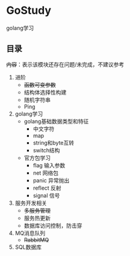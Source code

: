 # GoStudy
golang学习
## 目录

~~内容~~：表示该模块还存在问题/未完成，不建议参考

1. 进阶
    - ~~函数可变参数~~
    - 结构体选择性构建
    - 随机字符串
    - Ping
2. golang学习
   - golang基础数据类型和特征
     - 中文字符
     - map
     - string和byte互转
     - switch结构
   - 官方包学习
     - flag 输入参数
     - net 网络包
     - panic 异常抛出
     - reflect 反射
     - signal 信号
3. 服务开发相关
    - ~~多服务管理~~
    - 服务热更新
    - 数据库访问控制，防击穿
4. MQ消息队列
    - ~~RabbitMQ~~
5. SQL数据库
